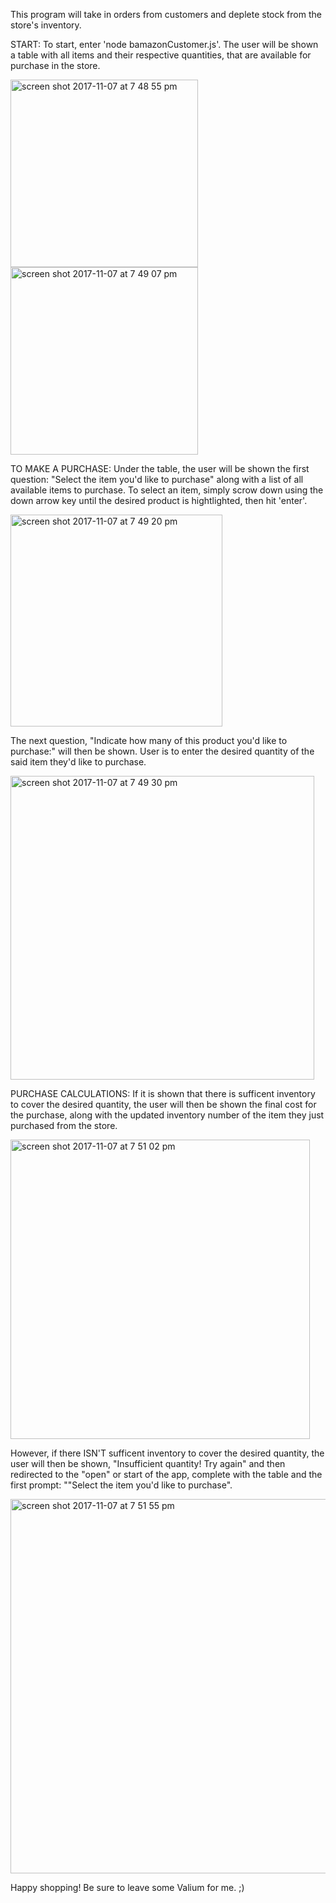 
This program will take in orders from customers and deplete stock from the store's inventory. 

START:
To start, enter 'node bamazonCustomer.js'. The user will be shown a table with all items and their respective quantities, that are available for purchase in the store.

<img width="300" alt="screen shot 2017-11-07 at 7 48 55 pm" src="https://user-images.githubusercontent.com/24446599/32528201-5bff8db8-c3f7-11e7-90a7-f839bf017b4a.png">

<img width="300" alt="screen shot 2017-11-07 at 7 49 07 pm" src="https://user-images.githubusercontent.com/24446599/32528239-934c689a-c3f7-11e7-9b3e-f26012733b3e.png">

TO MAKE A PURCHASE:
Under the table, the user will be shown the first question: "Select the item you'd like to purchase" along with a list of all available items to purchase. To select an item, simply scrow down using the down arrow key until the desired product is hightlighted, then hit 'enter'.

<img width="339" alt="screen shot 2017-11-07 at 7 49 20 pm" src="https://user-images.githubusercontent.com/24446599/32528281-cc0eab98-c3f7-11e7-9daa-841f9e7ba93b.png">

The next question, "Indicate how many of this product you'd like to purchase:" will then be shown. User is to enter the desired quantity of the said item they'd like to purchase.

<img width="486" alt="screen shot 2017-11-07 at 7 49 30 pm" src="https://user-images.githubusercontent.com/24446599/32528262-b1a82f7c-c3f7-11e7-801c-c22268cc6210.png">

PURCHASE CALCULATIONS:
If it is shown that there is sufficent inventory to cover the desired quantity, the user will then be shown the final cost for the purchase, along with the updated inventory number of the item they just purchased from the store.

<img width="479" alt="screen shot 2017-11-07 at 7 51 02 pm" src="https://user-images.githubusercontent.com/24446599/32528307-f5808d34-c3f7-11e7-81e5-5c063d577ab1.png">


However, if there ISN'T sufficent inventory to cover the desired quantity, the user will then be shown, "Insufficient quantity! Try again" and then redirected to the "open" or start of the app, complete with the table and the first prompt: ""Select the item you'd like to purchase".

<img width="599" alt="screen shot 2017-11-07 at 7 51 55 pm" src="https://user-images.githubusercontent.com/24446599/32528331-135e3dc4-c3f8-11e7-8f4a-d26114e85ed9.png">


Happy shopping! Be sure to leave some Valium for me.  ;)

